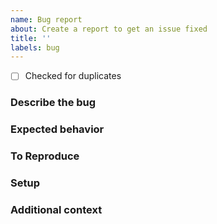 ```yaml
---
name: Bug report
about: Create a report to get an issue fixed
title: ''
labels: bug
---
```


- [ ] Checked for duplicates
<!--
Please search in
* [GitHub](https://github.com/root-project/root/issues?q=is%3Aissue)
* AND [Jira](https://sft.its.cern.ch/jira/issues/?jql=project %3D ROOT)
for existing reports of your issue.

If you find one, you are very welcome to add to the existing report, for instance "issue still exists in today's master".
-->

### Describe the bug
<!--
A clear and concise description of what the wrong behavior is.
-->

### Expected behavior
<!--
A clear and concise description of what you expected to happen.
-->

### To Reproduce
<!--
Steps to reproduce the behavior:
1. Your code that triggers the issue: at least a part; ideally something we can run ourselves.
2. Don't forget to attach the required input files!
3. How to run your code and / or build it, e.g. `root myMacro.C`, ...
-->

### Setup
<!--
1. ROOT version
2. Operating system
3. How you obtained ROOT, such as `dnf install` / binary download / you built it yourself.
-->

### Additional context
<!--
Add any other context about the problem here.
-->

